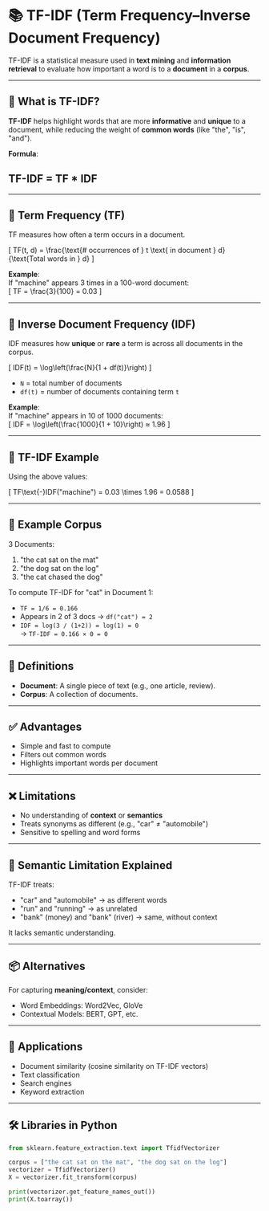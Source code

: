 # 📚 TF-IDF (Term Frequency–Inverse Document Frequency)

TF-IDF is a statistical measure used in **text mining** and **information retrieval** to evaluate how important a word is to a **document** in a **corpus**.

---

## 📌 What is TF-IDF?

**TF-IDF** helps highlight words that are more **informative** and **unique** to a document, while reducing the weight of **common words** (like "the", "is", "and").

**Formula**:

## TF-IDF = TF * IDF

---

## 🔸 Term Frequency (TF)

TF measures how often a term occurs in a document.

\[
TF(t, d) = \frac{\text{# occurrences of } t \text{ in document } d}{\text{Total words in } d}
\]

**Example**:  
If "machine" appears 3 times in a 100-word document:  
\[
TF = \frac{3}{100} = 0.03
\]

---

## 🔸 Inverse Document Frequency (IDF)

IDF measures how **unique** or **rare** a term is across all documents in the corpus.

\[
IDF(t) = \log\left(\frac{N}{1 + df(t)}\right)
\]

- `N` = total number of documents  
- `df(t)` = number of documents containing term `t`

**Example**:  
If "machine" appears in 10 of 1000 documents:  
\[
IDF = \log\left(\frac{1000}{1 + 10}\right) ≈ 1.96
\]

---

## 🔹 TF-IDF Example

Using the above values:

\[
TF\text{-}IDF("machine") = 0.03 \times 1.96 = 0.0588
\]

---

## 📘 Example Corpus

3 Documents:

1. "the cat sat on the mat"  
2. "the dog sat on the log"  
3. "the cat chased the dog"

To compute TF-IDF for "cat" in Document 1:

- `TF = 1/6 = 0.166`
- Appears in 2 of 3 docs → `df("cat") = 2`
- `IDF = log(3 / (1+2)) = log(1) = 0`  
→ `TF-IDF = 0.166 × 0 = 0`

---

## 🧾 Definitions

- **Document**: A single piece of text (e.g., one article, review).
- **Corpus**: A collection of documents.

---

## ✅ Advantages

- Simple and fast to compute  
- Filters out common words  
- Highlights important words per document  

---

## ❌ Limitations

- No understanding of **context** or **semantics**  
- Treats synonyms as different (e.g., "car" ≠ "automobile")  
- Sensitive to spelling and word forms  

---

## 🧠 Semantic Limitation Explained

TF-IDF treats:

- "car" and "automobile" → as different words  
- "run" and "running" → as unrelated  
- "bank" (money) and "bank" (river) → same, without context

It lacks semantic understanding.

---

## 📦 Alternatives

For capturing **meaning/context**, consider:

- Word Embeddings: Word2Vec, GloVe  
- Contextual Models: BERT, GPT, etc.

---

## 🔗 Applications

- Document similarity (cosine similarity on TF-IDF vectors)
- Text classification
- Search engines
- Keyword extraction

---

## 🛠 Libraries in Python

```python
from sklearn.feature_extraction.text import TfidfVectorizer

corpus = ["the cat sat on the mat", "the dog sat on the log"]
vectorizer = TfidfVectorizer()
X = vectorizer.fit_transform(corpus)

print(vectorizer.get_feature_names_out())
print(X.toarray())
